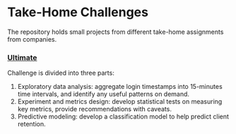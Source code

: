 # Take-Home Challenges

The repository holds small projects from different take-home assignments from companies.

### [Ultimate](https://github.com/sittingman/takehome_proj/blob/master/ultimate_challenge/README.md)

Challenge is divided into three parts:
 1. Exploratory data analysis: aggregate login timestamps into 15-minutes time intervals, and identify any useful patterns on demand.
 2. Experiment and metrics design: develop statistical tests on measuring key metrics, provide recommendations with caveats.
 3. Predictive modeling: develop a classification model to help predict client retention.
